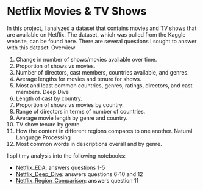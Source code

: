 # Netflix Movies & TV Shows

In this project, I analyzed a dataset that contains movies and TV shows that are available on Netflix.  The dataset, which was pulled from the Kaggle website, can be found here.  There are several questions I sought to answer with this dataset:
Overview
1. Change in number of shows/movies available over time.
2. Proportion of shows vs movies.
3. Number of directors, cast members, countries available, and genres.
4. Average lengths for movies and tenure for shows.
5. Most and least common countries, genres, ratings, directors, and cast members.
Deep Dive
6. Length of cast by country.
7. Proportion of shows vs movies by country.
8. Range of directors in terms of number of countries.
9. Average movie length by genre and country.
10. TV show tenure by genre.
11. How the content in different regions compares to one another.
Natural Language Processing
12. Most common words in descriptions overall and by genre.

I split my analysis into the following notebooks:
- [Netflix_EDA](https://github.com/albert-ntiri/netflix2/blob/main/Netflix_EDA.ipynb): answers questions 1-5
- [Netflix_Deep_Dive](https://github.com/albert-ntiri/netflix2/blob/main/Netflix_Deep_Dive.ipynb): answers questions 6-10 and 12
- [Netflix_Region_Comparison](https://github.com/albert-ntiri/netflix2/blob/main/Netflix_Region_Comparison.ipynb): answers question 11
